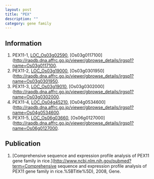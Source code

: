 ```yaml
---
layout: post
title: "PEX"
description: ""
category: gene family
---
```


## Information
1. PEX11-1, [LOC_Os03g02590](http://rice.plantbiology.msu.edu/cgi-bin/ORF_infopage.cgi?orf=LOC_Os03g02590), [Os03g0117100](http://rapdb.dna.affrc.go.jp/viewer/gbrowse_details/irgsp1?name=Os03g0117100.
2. PEX11-2, [LOC_Os03g19000](http://rice.plantbiology.msu.edu/cgi-bin/ORF_infopage.cgi?orf=LOC_Os03g19000), [Os03g0301950](http://rapdb.dna.affrc.go.jp/viewer/gbrowse_details/irgsp1?name=Os03g0301950.
3. PEX11-3, [LOC_Os03g19010](http://rice.plantbiology.msu.edu/cgi-bin/ORF_infopage.cgi?orf=LOC_Os03g19010), [Os03g0302000](http://rapdb.dna.affrc.go.jp/viewer/gbrowse_details/irgsp1?name=Os03g0302000.
4. PEX11-4, [LOC_Os04g45210](http://rice.plantbiology.msu.edu/cgi-bin/ORF_infopage.cgi?orf=LOC_Os04g45210), [Os04g0534600](http://rapdb.dna.affrc.go.jp/viewer/gbrowse_details/irgsp1?name=Os04g0534600.
5. PEX11-5, [LOC_Os06g03660](http://rice.plantbiology.msu.edu/cgi-bin/ORF_infopage.cgi?orf=LOC_Os06g03660), [Os06g0127000](http://rapdb.dna.affrc.go.jp/viewer/gbrowse_details/irgsp1?name=Os06g0127000.

## Publication
1. [Comprehensive sequence and expression profile analysis of PEX11 gene family in rice.](http://www.ncbi.nlm.nih.gov/pubmed?term=Comprehensive sequence and expression profile analysis of PEX11 gene family in rice.%5BTitle%5D), 2008, Gene.


